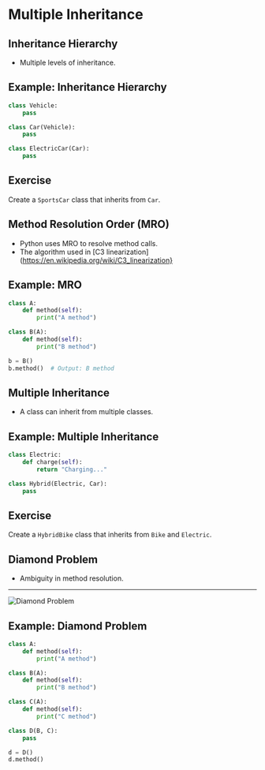 # Multiple Inheritance

## Inheritance Hierarchy

- Multiple levels of inheritance.

## Example: Inheritance Hierarchy

```python
class Vehicle:
    pass

class Car(Vehicle):
    pass

class ElectricCar(Car):
    pass
```

## Exercise

Create a `SportsCar` class that inherits from `Car`.

## Method Resolution Order (MRO)

- Python uses MRO to resolve method calls.
- The algorithm used in [C3 linearization](https://en.wikipedia.org/wiki/C3_linearization}

## Example: MRO

```python
class A:
    def method(self):
        print("A method")

class B(A):
    def method(self):
        print("B method")

b = B()
b.method()  # Output: B method
```

## Multiple Inheritance

- A class can inherit from multiple classes.

## Example: Multiple Inheritance

```python
class Electric:
    def charge(self):
        return "Charging..."

class Hybrid(Electric, Car):
    pass
```

## Exercise

Create a `HybridBike` class that inherits from `Bike` and `Electric`.

## Diamond Problem

- Ambiguity in method resolution.

---

![Diamond Problem](https://upload.wikimedia.org/wikipedia/commons/thumb/8/8e/Diamond_inheritance.svg/320px-Diamond_inheritance.svg.png)

## Example: Diamond Problem

```python
class A:
    def method(self):
        print("A method")

class B(A):
    def method(self):
        print("B method")

class C(A):
    def method(self):
        print("C method")

class D(B, C):
    pass

d = D()
d.method()
```
